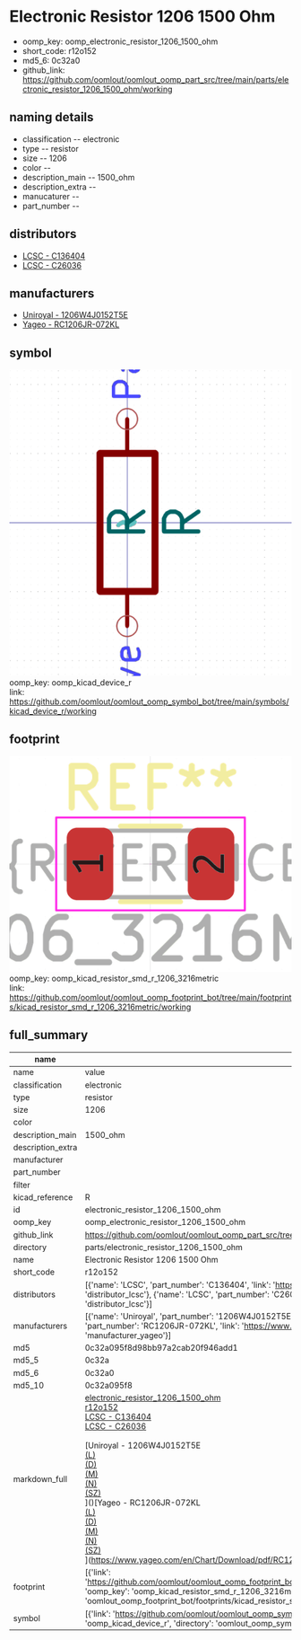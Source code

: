 # Electronic Resistor 1206 1500 Ohm

  
* oomp_key: oomp_electronic_resistor_1206_1500_ohm 
* short_code: r12o152
* md5_6: 0c32a0  
* github_link: https://github.com/oomlout/oomlout_oomp_part_src/tree/main/parts/electronic_resistor_1206_1500_ohm/working  
## naming details
* classification -- electronic
* type -- resistor
* size -- 1206
* color -- 
* description_main -- 1500_ohm
* description_extra -- 
* manucaturer -- 
* part_number -- 

## distributors
* [LCSC - C136404](https://lcsc.com/product-detail/C136404.html)  
* [LCSC - C26036](https://lcsc.com/product-detail/C26036.html)  

## manufacturers
* [Uniroyal - 1206W4J0152T5E]()  
* [Yageo - RC1206JR-072KL](https://www.yageo.com/en/Chart/Download/pdf/RC1206JR-072KL)  

## symbol

![](symbol/0/working/working_600.png)  
oomp_key: oomp_kicad_device_r  
link: https://github.com/oomlout/oomlout_oomp_symbol_bot/tree/main/symbols/kicad_device_r/working  

## footprint

![](footprint/0/working/working_600.png)  
oomp_key: oomp_kicad_resistor_smd_r_1206_3216metric  
link: https://github.com/oomlout/oomlout_oomp_footprint_bot/tree/main/footprints/kicad_resistor_smd_r_1206_3216metric/working  

## full_summary
| name | value | 
| --- | --- | 
| name | value | 
| classification | electronic | 
| type | resistor | 
| size | 1206 | 
| color |  | 
| description_main | 1500_ohm | 
| description_extra |  | 
| manufacturer |  | 
| part_number |  | 
| filter |  | 
| kicad_reference | R | 
| id | electronic_resistor_1206_1500_ohm | 
| oomp_key | oomp_electronic_resistor_1206_1500_ohm | 
| github_link | https://github.com/oomlout/oomlout_oomp_part_src/tree/main/parts/electronic_resistor_1206_1500_ohm/working | 
| directory | parts/electronic_resistor_1206_1500_ohm | 
| name | Electronic Resistor 1206 1500 Ohm | 
| short_code | r12o152 | 
| distributors | [{'name': 'LCSC', 'part_number': 'C136404', 'link': 'https://lcsc.com/product-detail/C136404.html', 'id': 'distributor_lcsc'}, {'name': 'LCSC', 'part_number': 'C26036', 'link': 'https://lcsc.com/product-detail/C26036.html', 'id': 'distributor_lcsc'}] | 
| manufacturers | [{'name': 'Uniroyal', 'part_number': '1206W4J0152T5E', 'link': '', 'id': 'manufacturer_uniroyal'}, {'name': 'Yageo', 'part_number': 'RC1206JR-072KL', 'link': 'https://www.yageo.com/en/Chart/Download/pdf/RC1206JR-072KL', 'id': 'manufacturer_yageo'}] | 
| md5 | 0c32a095f8d98bb97a2cab20f946add1 | 
| md5_5 | 0c32a | 
| md5_6 | 0c32a0 | 
| md5_10 | 0c32a095f8 | 
| markdown_full | [electronic_resistor_1206_1500_ohm](https://github.com/oomlout/oomlout_oomp_part_src/tree/main/parts/electronic_resistor_1206_1500_ohm/working)<br>[r12o152](https://github.com/oomlout/oomlout_oomp_part_src/tree/main/parts/electronic_resistor_1206_1500_ohm/working)<br>[LCSC - C136404<br>](https://lcsc.com/product-detail/C136404.html)[LCSC - C26036<br>](https://lcsc.com/product-detail/C26036.html)<br>[Uniroyal - 1206W4J0152T5E<br>[(L)<br>](https://www.lcsc.com/search?q=1206W4J0152T5E)[(D)<br>](https://www.digikey.com/en/products?,keywords=1206W4J0152T5E)[(M)<br>](https://www.mouser.com/Search/Refine?Keyword=1206W4J0152T5E)[(N)<br>](https://www.newark.com/search?st=1206W4J0152T5E)[(SZ)<br>](https://so.szlcsc.com/global.html?k=1206W4J0152T5E)]()[Yageo - RC1206JR-072KL<br>[(L)<br>](https://www.lcsc.com/search?q=RC1206JR-072KL)[(D)<br>](https://www.digikey.com/en/products?,keywords=RC1206JR-072KL)[(M)<br>](https://www.mouser.com/Search/Refine?Keyword=RC1206JR-072KL)[(N)<br>](https://www.newark.com/search?st=RC1206JR-072KL)[(SZ)<br>](https://so.szlcsc.com/global.html?k=RC1206JR-072KL)](https://www.yageo.com/en/Chart/Download/pdf/RC1206JR-072KL) | 
| footprint | [{'link': 'https://github.com/oomlout/oomlout_oomp_footprint_bot/tree/main/foootprntss/kicad_resistor_smd_r_1206_3216metric', 'oomp_key': 'oomp_kicad_resistor_smd_r_1206_3216metric', 'directory': 'oomlout_oomp_footprint_bot/footprints/kicad_resistor_smd_r_1206_3216metric//working/working.kicad_mod'}] | 
| symbol | [{'link': 'https://github.com/oomlout/oomlout_oomp_symbol_bot/tree/main/symbols/kicad_device_r', 'oomp_key': 'oomp_kicad_device_r', 'directory': 'oomlout_oomp_symbol_bot/symbols/kicad_device_r//working/working.kicad_sym'}] | 
